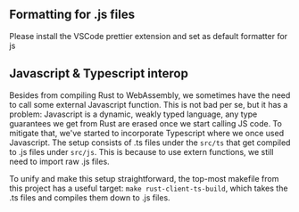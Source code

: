 ## Formatting for .js files
Please install the VSCode prettier extension and set as default formatter for js 

## Javascript & Typescript interop

Besides from compiling Rust to WebAssembly, we sometimes have the need to call some external
Javascript function. This is not bad per se, but it has a problem: Javascript is a
dynamic, weakly typed language, any type guarantees we get from Rust are erased once we start 
calling JS code. To mitigate that, we've started to incorporate Typescript where we once used 
Javascript. The setup consists of .ts files under the `src/ts` that get compiled to .js 
files under `src/js`. This is because to use extern functions, we still need to import raw
.js files.

To unify and make this setup straightforward, the top-most makefile from this project has a
useful target: `make rust-client-ts-build`, which takes the .ts files and compiles them down to .js files.

